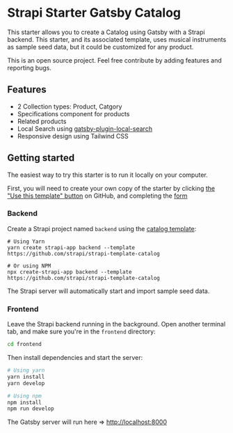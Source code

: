 # Strapi Starter Gatsby Catalog

This starter allows you to create a Catalog using Gatsby with a Strapi backend. This starter, and its associated template, uses musical instruments as sample seed data, but it could be customized for any product.

This is an open source project. Feel free contribute by adding features and reporting bugs.

## Features

- 2 Collection types: Product, Catgory
- Specifications component for products
- Related products
- Local Search using [gatsby-plugin-local-search](https://www.gatsbyjs.com/plugins/gatsby-plugin-local-search/)
- Responsive design using Tailwind CSS

## Getting started

The easiest way to try this starter is to run it locally on your computer.

First, you will need to create your own copy of the starter by clicking [the "Use this template" button](https://github.com/strapi/strapi-starter-gatsby-catalog/generate) on GitHub, and completing the [form](https://docs.github.com/en/github/creating-cloning-and-archiving-repositories/creating-a-repository-from-a-template)

### Backend

Create a Strapi project named `backend` using the [catalog template](https://github.com/strapi/strapi-template-catalog):

```
# Using Yarn
yarn create strapi-app backend --template https://github.com/strapi/strapi-template-catalog

# Or using NPM
npx create-strapi-app backend --template https://github.com/strapi/strapi-template-catalog
```

The Strapi server will automatically start and import sample seed data.

### Frontend

Leave the Strapi backend running in the background. Open another terminal tab, and make sure you're in the `frontend` directory:

```bash
cd frontend
```

Then install dependencies and start the server:

```bash
# Using yarn
yarn install
yarn develop

# Using npm
npm install
npm run develop
```

The Gatsby server will run here => [http://localhost:8000](http://localhost:8000)
